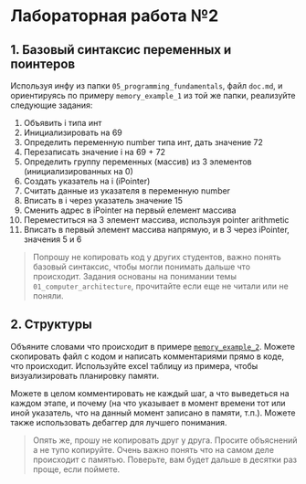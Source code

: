 # Лабораторная работа №2

## 1. Базовый синтаксис переменных и поинтеров

Используя инфу из папки `05_programming_fundamentals`, файл `doc.md`, 
и ориентируясь по примеру `memory_example_1` из той же папки, реализуйте следующие задания:

1. Объявить i типа инт
2. Инициализировать на 69
3. Определить переменную number типа инт, дать значение 72
4. Перезаписать значение i на 69 + 72
5. Определить группу переменных (массив) из 3 элементов (инициализированных на 0)
6. Создать указатель на i (iPointer)
7. Считать данные из указателя в переменную number
8. Вписать в i через указатель значение 15
9. Сменить адрес в iPointer на первый елемент массива
10. Переместиться на 3 элемент массива, используя pointer arithmetic
11. Вписать в первый элемент массива напрямую, и в 3 через iPointer, значения 5 и 6

> Попрошу не копировать код у других студентов, важно понять базовый синтаксис, чтобы могли понимать дальше что происходит.
> Задания основаны на понимании темы `01_computer_architecture`, прочитайте если еще не читали или не поняли.


## 2. Структуры

Объяните словами что происходит в примере [`memory_example_2`](../../en/05_programming_fundamentals/memory_example_2).
Можете скопировать файл с кодом и написать комментариями прямо в коде, что происходит.
Используйте excel таблицу из примера, чтобы визуализировать планировку памяти.

Можете в целом комментировать не каждый шаг, а что выведеться на каждом этапе, и почему 
(на что указывает в момент времени тот или иной указатель, что на данный момент записано в памяти, т.п.).
Можете также использовать дебаггер для лучшего понимания. 

> Опять же, прошу не копировать друг у друга.
> Просите объяснений а не тупо копируйте. 
> Очень важно понять что на самом деле происходит с памятью. 
> Поверьте, вам будет дальше в десятки раз проще, если поймете.